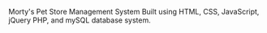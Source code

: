 Morty's Pet Store Management System 
Built using HTML, CSS, JavaScript, jQuery PHP, and mySQL database system. 
